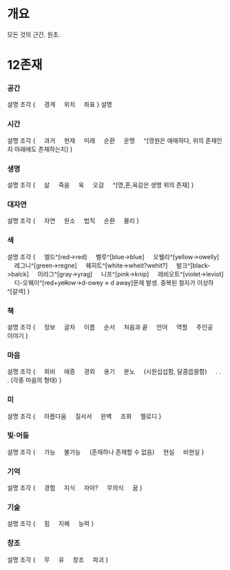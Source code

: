 # 개요
모든 것의 근간. 원초.

# 12존재
### 공간
설명
조각 {
$\quad$경계
$\quad$위치
$\quad$좌표
    }
설명
### 시간
설명
    조각 {
$\quad$과거
$\quad$현재
$\quad$미래
$\quad$순환
$\quad$운명
$\quad$^[영원은 애매하다, 위의 존재인지 아래에도 존재하는지]
    }
### 생명
설명
    조각 {
$\quad$삶
$\quad$죽음
$\quad$육
$\quad$오감
$\quad$^[영,혼,육감은 생명 위의 존재]
    } 
### 대자연
설명
    조각 {
$\quad$자연
$\quad$원소
$\quad$법칙
$\quad$순환
$\quad$물리
    }
​
### 색
설명
    조각 {
$\quad$엘드^[red->red]
$\quad$벨루^[blue->blue]
$\quad$오웰리^[yellow->owelly]
$\quad$레그니^[green->regne]
$\quad$웨히트^[white->wheit?wehit?]
$\quad$발크^[black->balck]
$\quad$이라그^[gray->yrag]
$\quad$니프^[pink->knip]
$\quad$레비오트^[violet->leviot]
$\quad$디-오웨이^[r~~e~~d+y~~ell~~ow->d-owey ≈ d away]문제 발생. 중복된 철자가 이상하
$\quad$^[갈색]
    }
### 책
설명
    조각 {
$\quad$정보
$\quad$글자
$\quad$이름
$\quad$순서
$\quad$처음과 끝
$\quad$언어
$\quad$역할
$\quad$주인공
$\quad$이야기
    }
### 마음
설명
    조각 {
$\quad$희비
$\quad$애증
$\quad$경외
$\quad$용기
$\quad$분노
$\quad$(시원섭섭함, 달콤씁쓸함)
$\quad$. . . (각종 마음의 형태)
    }
### 미
설명
    조각 {
$\quad$아름다움
$\quad$질서서
$\quad$완벽
$\quad$조화
$\quad$멜로디
    }
​
### 빛·어둠
설명
    조각 {
$\quad$가능
$\quad$불가능
$\quad$(존재하나 존재할 수 없음)
$\quad$현실
$\quad$비현실
    }
### 기억
설명
    조각 {
$\quad$경험
$\quad$지식
$\quad$자아?
$\quad$무의식
$\quad$꿈
    }
### 기술
설명
    조각 {
$\quad$힘
$\quad$지혜
$\quad$능력
    }
### 창조
설명
    조각 {
$\quad$무
$\quad$유
$\quad$창조
$\quad$파괴
    }